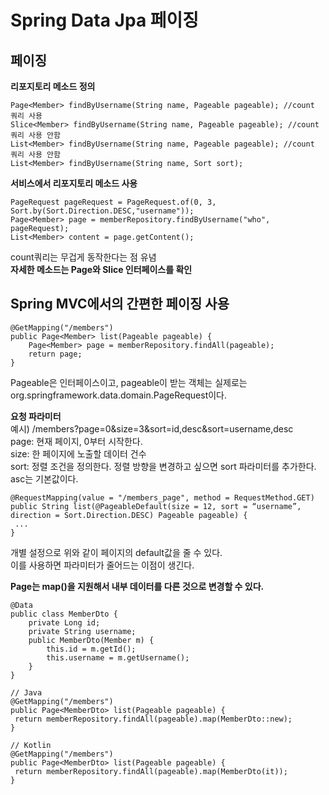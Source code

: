 Spring Data Jpa 페이징
===
## 페이징

**리포지토리 메소드 정의**
```text
Page<Member> findByUsername(String name, Pageable pageable); //count 쿼리 사용
Slice<Member> findByUsername(String name, Pageable pageable); //count 쿼리 사용 안함
List<Member> findByUsername(String name, Pageable pageable); //count 쿼리 사용 안함
List<Member> findByUsername(String name, Sort sort);
```
**서비스에서 리포지토리 메소드 사용**
```text
PageRequest pageRequest = PageRequest.of(0, 3, Sort.by(Sort.Direction.DESC,"username"));
Page<Member> page = memberRepository.findByUsername("who", pageRequest);
List<Member> content = page.getContent();
```

count쿼리는 무겁게 동작한다는 점 유념  
**자세한 메소드는 Page와 Slice 인터페이스를 확인**  


## Spring MVC에서의 간편한 페이징 사용
```text
@GetMapping("/members")
public Page<Member> list(Pageable pageable) {
    Page<Member> page = memberRepository.findAll(pageable);
    return page;
}
```
Pageable은 인터페이스이고, pageable이 받는 객체는 실제로는 org.springframework.data.domain.PageRequest이다.  

**요청 파라미터**  
예시) /members?page=0&size=3&sort=id,desc&sort=username,desc  
page: 현재 페이지, 0부터 시작한다.  
size: 한 페이지에 노출할 데이터 건수  
sort: 정렬 조건을 정의한다. 정렬 방향을 변경하고 싶으면 sort 파라미터를 추가한다. asc는 기본값이다.  

```text
@RequestMapping(value = "/members_page", method = RequestMethod.GET)
public String list(@PageableDefault(size = 12, sort = “username”, direction = Sort.Direction.DESC) Pageable pageable) {
 ...
}
```
개별 설정으로 위와 같이 페이지의 default값을 줄 수 있다.  
이를 사용하면 파라미터가 줄어드는 이점이 생긴다.  

**Page는 map()을 지원해서 내부 데이터를 다른 것으로 변경할 수 있다.**   
```text
@Data
public class MemberDto {
    private Long id;
    private String username;
    public MemberDto(Member m) {
        this.id = m.getId();
        this.username = m.getUsername();
    }
}
```
```text
// Java
@GetMapping("/members")
public Page<MemberDto> list(Pageable pageable) {
 return memberRepository.findAll(pageable).map(MemberDto::new);
}
```
```text
// Kotlin
@GetMapping("/members")
public Page<MemberDto> list(Pageable pageable) {
 return memberRepository.findAll(pageable).map(MemberDto(it));
}
```
